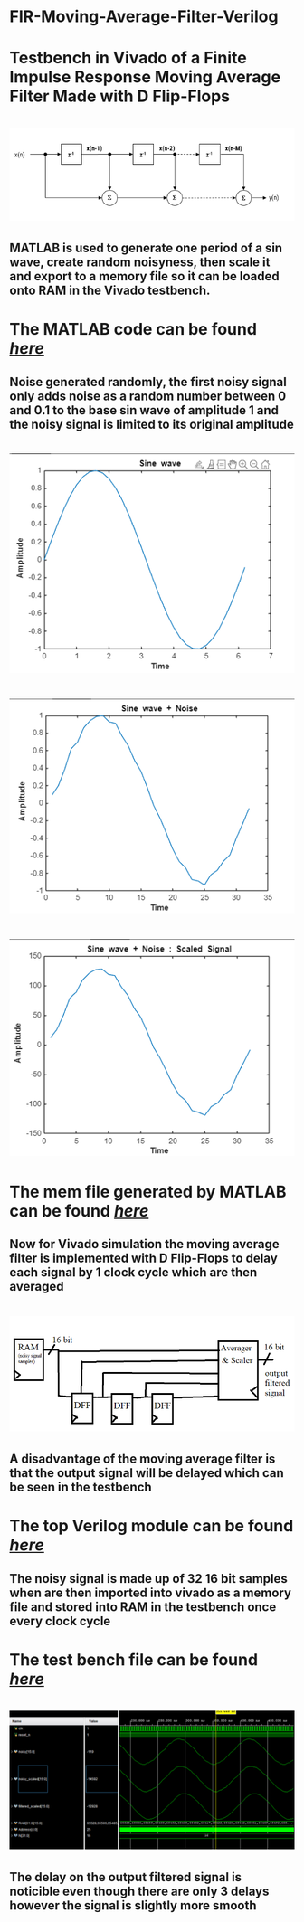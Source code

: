 # FIR-Moving-Average-Filter-Verilog
# Testbench in Vivado of a Finite Impulse Response Moving Average Filter Made with D Flip-Flops
# ![Moving Average Filter Design](https://github.com/gaonjc/FIR-Moving-Average-Filter-Verilog/blob/main/img/movavgfilt.png)
## MATLAB is used to generate one period of a sin wave, create random noisyness, then scale it and export to a memory file so it can be loaded onto RAM in the Vivado testbench.
# The MATLAB code can be found [*here*](https://github.com/gaonjc/FIR-Moving-Average-Filter-Verilog/blob/main/MATLAB/createsindata.m)
## Noise generated randomly, the first noisy signal only adds noise as a random number between 0 and 0.1 to the base sin wave of amplitude 1 and the noisy signal is limited to its original amplitude
# ![Base Sin Wave](https://github.com/gaonjc/FIR-Moving-Average-Filter-Verilog/blob/main/img/sindefault.png)
# ![Noisy Sin Wave](https://github.com/gaonjc/FIR-Moving-Average-Filter-Verilog/blob/main/img/sinnoisy.png)
# ![Noisy Scaled Sin Wave](https://github.com/gaonjc/FIR-Moving-Average-Filter-Verilog/blob/main/img/sinnoisyscaled.png)
# The mem file generated by MATLAB can be found [*here*](https://github.com/gaonjc/FIR-Moving-Average-Filter-Verilog/blob/main/Verilog/noisy.mem)
## Now for Vivado simulation the moving average filter is implemented with D Flip-Flops to delay each signal by 1 clock cycle which are then averaged
# ![Schematic of Filter Implemented with D-FF's](https://github.com/gaonjc/FIR-Moving-Average-Filter-Verilog/blob/main/img/schematic_firfilter.png)
## A disadvantage of the moving average filter is that the output signal will be delayed which can be seen in the testbench
# The top Verilog module can be found [*here*](https://github.com/gaonjc/FIR-Moving-Average-Filter-Verilog/blob/main/Verilog/fir_moving_avg_filter.v)
## The noisy signal is made up of 32 16 bit samples when are then imported into vivado as a memory file and stored into RAM in the testbench once every clock cycle
# The test bench file can be found [*here*](https://github.com/gaonjc/FIR-Moving-Average-Filter-Verilog/blob/main/Verilog/fir_moving_avg_filter_tb.v)
# ![Testbench 3rd Order MAF](https://github.com/gaonjc/FIR-Moving-Average-Filter-Verilog/blob/main/img/3rdordertestbench.png)
## The delay on the output filtered signal is noticible even though there are only 3 delays however the signal is slightly more smooth
